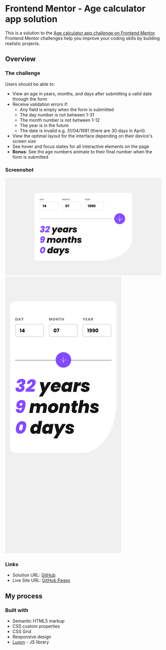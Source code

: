 # Frontend Mentor - Age calculator app solution

This is a solution to the [Age calculator app challenge on Frontend Mentor](https://www.frontendmentor.io/challenges/age-calculator-app-dF9DFFpj-Q). Frontend Mentor challenges help you improve your coding skills by building realistic projects.

## Overview

### The challenge

Users should be able to:

- View an age in years, months, and days after submitting a valid date through the form
- Receive validation errors if:
  - Any field is empty when the form is submitted
  - The day number is not between 1-31
  - The month number is not between 1-12
  - The year is in the future
  - The date is invalid e.g. 31/04/1991 (there are 30 days in April)
- View the optimal layout for the interface depending on their device's screen size
- See hover and focus states for all interactive elements on the page
- **Bonus**: See the age numbers animate to their final number when the form is submitted

### Screenshot

![](./desktop.png)
![](./mobile.png)

### Links

- Solution URL: [GitHub](https://github.com/crackerFactory64/Frontend-Mentor-Projects/tree/main/age-calculator-app-main)
- Live Site URL: [GitHub Pages](https://crackerfactory64.github.io/Frontend-Mentor-Projects/age-calculator-app-main/)

## My process

### Built with

- Semantic HTML5 markup
- CSS custom properties
- CSS Grid
- Responsive design
- [Luxon](https://moment.github.io/luxon/) - JS library
